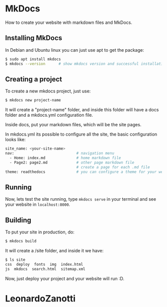 # MkDocs
How to create your website with markdown files and MkDocs.

## Installing MkDocs
In Debian and Ubuntu linux you can just use apt to get the package:
```bash
$ sudo apt install mkdocs
$ mkdocs --version		# show mkdocs version and successful installation
```

## Creating a project
To create a new mkdocs project, just use:
```bash
$ mkdocs new project-name
```

It will create a "project-name" folder, and inside this folder will have a docs folder and a mkdocs.yml configuration file.

Inside docs, put your markdown files, which will be the site pages.

In mkdocs.yml its possible to configure all the site, the basic configuration looks like:
```bash
site_name: <your-site-name>
nav:                            # navigation menu
  - Home: index.md              # home markdown file
  - Page2: page2.md             # other page markdown file
                                # create a page for each .md file
theme: readthedocs              # you can configure a theme for your website here
```

## Running
Now, lets test the site running, type `mkdocs serve` in your terminal and see your website in `localhost:8000`.

## Building
To put your site in production, do:
```bash
$ mkdocs build
```
It will create a /site folder, and inside it we have:
```bash
$ ls site
css  deploy  fonts  img  index.html
js  mkdocs  search.html  sitemap.xml
```

Now, just deploy your project and your website will run :D.

# LeonardoZanotti